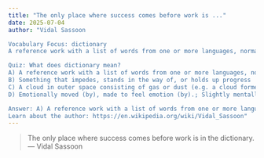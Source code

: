 ```yaml
---
title: "The only place where success comes before work is ..."
date: 2025-07-04
author: "Vidal Sassoon

Vocabulary Focus: dictionary
A reference work with a list of words from one or more languages, normally ordered alphabetically, explaining each word's meaning, and sometimes containing information on its etymology, pronunciation, usage, translations, and other data.; (preceded by the) A synchronic dictionary of a standardised language held to only contain words that are properly part of the language.

Quiz: What does dictionary mean?
A) A reference work with a list of words from one or more languages, normally ordered alphabetically, explaining each word's meaning, and sometimes containing information on its etymology, pronunciation, usage, translations, and other data.; (preceded by the) A synchronic dictionary of a standardised language held to only contain words that are properly part of the language.
B) Something that impedes, stands in the way of, or holds up progress
C) A cloud in outer space consisting of gas or dust (e.g. a cloud formed after a star explodes).; A white spot or slight opacity of the cornea.
D) Emotionally moved (by), made to feel emotion (by).; Slightly mentally deficient; touched in the head.

Answer: A) A reference work with a list of words from one or more languages, normally ordered alphabetically, explaining each word's meaning, and sometimes containing information on its etymology, pronunciation, usage, translations, and other data.; (preceded by the) A synchronic dictionary of a standardised language held to only contain words that are properly part of the language.
Learn about the author: https://en.wikipedia.org/wiki/Vidal_Sassoon"
---
```


> The only place where success comes before work is in the dictionary. — Vidal Sassoon
